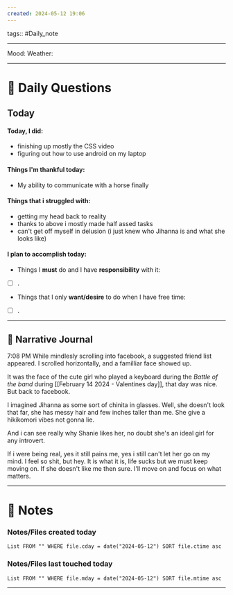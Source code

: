 ```yaml
---
created: 2024-05-12 19:06
---
```

tags:: #Daily_note

---

Mood:
Weather:

---
# 📝 Daily Questions

## Today
#### Today, I did:
- finishing up mostly the CSS video 
- figuring out how to use android on my laptop
#### Things I'm thankful today:
- My ability to communicate with a horse finally
#### Things that i struggled with:
- getting my head back to reality
- thanks to above i mostly made half assed tasks
- can't get off myself in delusion (i just knew who Jihanna is and what she looks like)
#### I plan to accomplish today:
- Things I **must** do and I have **responsibility** with it:
- [ ] .
- Things that I only **want/desire** to do when I have free time:
- [ ] .

---

##  📝 Narrative Journal

7:08 PM
While mindlesly scrolling into facebook, a suggested friend list appeared. I scrolled horizontally, and a familliar face showed up.

It was the face of the cute girl who played a keyboard during the *Battle of the band* during [[February 14 2024 - Valentines day]], that day was nice. But back to facebook. 

I imagined Jihanna as some sort of chinita in glasses. Well, she doesn't look that far, she has messy hair and few inches taller than me. She give a hikikomori vibes not gonna lie.

And i can see really why Shanie likes her, no doubt she's an ideal girl for any introvert.

If i were being real, yes it still pains me, yes i still can't let her go on my mind. I feel so shit, but hey. It is what it is, life sucks but we must keep moving on. If she doesn't like me then sure. I'll move on and focus on what matters.

---
# 📝 Notes

### Notes/Files created today
```dataview
List FROM "" WHERE file.cday = date("2024-05-12") SORT file.ctime asc
```

### Notes/Files last touched today
```dataview
List FROM "" WHERE file.mday = date("2024-05-12") SORT file.mtime asc
```

---